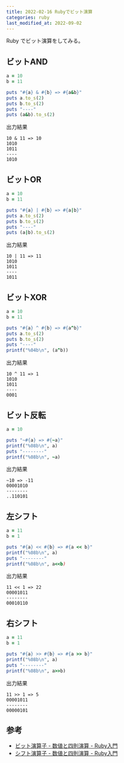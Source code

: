 ```yaml
---
title: 2022-02-16 Rubyでビット演算
categories: ruby
last_modified_at: 2022-09-02
---
```


Ruby でビット演算をしてみる。

## ビットAND

```rb
a = 10
b = 11

puts "#{a} & #{b} => #{a&b}"
puts a.to_s(2)
puts b.to_s(2)
puts "----"
puts (a&b).to_s(2)
```

出力結果

```
10 & 11 => 10
1010
1011
----
1010
```

## ビットOR

```rb
a = 10
b = 11

puts "#{a} | #{b} => #{a|b}"
puts a.to_s(2)
puts b.to_s(2)
puts "----"
puts (a|b).to_s(2)
```

出力結果

```
10 | 11 => 11
1010
1011
----
1011
```

## ビットXOR

```rb
a = 10
b = 11

puts "#{a} ^ #{b} => #{a^b}"
puts a.to_s(2)
puts b.to_s(2)
puts "----"
printf("%04b\n", (a^b))
```

出力結果

```
10 ^ 11 => 1
1010
1011
----
0001
```

## ビット反転

```rb
a = 10

puts "~#{a} => #{~a}"
printf("%08b\n", a)
puts "--------"
printf("%08b\n", ~a)
```

出力結果

```
~10 => -11
00001010
--------
..110101
```

## 左シフト

```rb
a = 11
b = 1

puts "#{a} << #{b} => #{a << b}"
printf("%08b\n", a)
puts "--------"
printf("%08b\n", a<<b)
```

出力結果

```
11 << 1 => 22
00001011
--------
00010110
```

## 右シフト

```rb
a = 11
b = 1

puts "#{a} >> #{b} => #{a >> b}"
printf("%08b\n", a)
puts "--------"
printf("%08b\n", a>>b)
```

出力結果

```
11 >> 1 => 5
00001011
--------
00000101
```

## 参考

- [ビット演算子 - 数値と四則演算 - Ruby入門](https://www.javadrive.jp/ruby/num/index6.html)
- [シフト演算子 - 数値と四則演算 - Ruby入門](https://www.javadrive.jp/ruby/num/index7.html)
